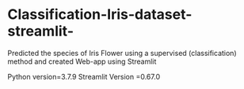 # Classification-Iris-dataset-streamlit-
Predicted the species of Iris Flower using a supervised (classification) method and created Web-app using Streamlit

Python version=3.7.9
Streamlit Version =0.67.0 


